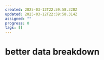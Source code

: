 ```yaml
---
created: 2025-03-12T22:59:58.320Z
updated: 2025-03-12T22:59:58.314Z
assigned: ""
progress: 0
tags: []
---
```


# better data breakdown
